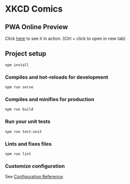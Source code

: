 # XKCD Comics

## PWA Online Preview

Click [here](https://mukuve.github.io/xkcd-comics/) to see it in action. (Ctrl + click to open in new tab)

## Project setup

```
npm install
```

### Compiles and hot-reloads for development

```
npm run serve
```

### Compiles and minifies for production

```
npm run build
```

### Run your unit tests

```
npm run test:unit
```

### Lints and fixes files

```
npm run lint
```

### Customize configuration

See [Configuration Reference](https://cli.vuejs.org/config/).
